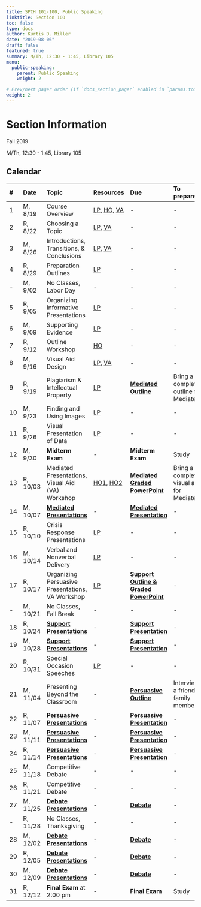 ```yaml
---
title: SPCH 101-100, Public Speaking
linktitle: Section 100
toc: false
type: docs
author: Kurtis D. Miller
date: "2019-08-06"
draft: false
featured: true
summary: M/Th, 12:30 - 1:45, Library 105
menu:
  public-speaking:
    parent: Public Speaking
    weight: 2

# Prev/next pager order (if `docs_section_pager` enabled in `params.toml`)
weight: 2
---
```


Section Information
===================

Fall 2019

M/Th, 12:30 - 1:45, Library 105

[ho-s]:   /course/public-speaking/SPCH-101-100-FA19-KM.pdf "Handout - Syllabus"

<!-- more -->

Calendar
--------

| #  | Date     | Topic                                            | Resources                                | Due                                                | To prepare…                               |
|:--|:-----------|:--------------------------|:----------|:-----------------------|:---------------------------|
| 1  | M,  8/19 | Course Overview                                  | [LP][lp-co], [HO][ho-s], [VA][va-co-rev] | -                                                  | -                                         |
| 2  | R,  8/22 | Choosing a Topic                                 | [LP][lp-ts], [VA][va-ts-rev]             | -                                                  | -                                         |
| 3  | M,  8/26 | Introductions, Transitions, & Conclusions        | [LP][lp-itc], [VA][va-itc-rev]           | -                                                  | -                                         |
| 4  | R,  8/29 | Preparation Outlines                             | [LP][lp-po]                              | -                                                  | -                                         |
| -  | M,  9/02 | No Classes, Labor Day                            | -                                        | -                                                  | -                                         |
| 5  | R,  9/05 | Organizing Informative Presentations             | [LP][lp-oip]                             | -                                                  | -                                         |
| 6  | M,  9/09 | Supporting Evidence                              | [LP][lp-se]                              | -                                                  | -                                         |
| 7  | R,  9/12 | Outline Workshop                                 | [HO][ho-or]                              | -                                                  | -                                         |
| 8  | M,  9/16 | Visual Aid Design                                | [LP][lp-vad], [VA][va-ex]                | -                                                  | -                                         |
| 9  | R,  9/19 | Plagiarism & Intellectual Property               | [LP][lp-pip]                             | **[Mediated Outline][Mediated]**                   | Bring a completed outline for Mediated    |
| 10 | M,  9/23 | Finding and Using Images                         | [LP][lp-fui]                             | -                                                  | -                                         |
| 11 | R,  9/26 | Visual Presentation of Data                      | [LP][lp-vpd]                             | -                                                  | -                                         |
| 12 | M,  9/30 | **Midterm Exam**                                 | -                                        | **Midterm Exam**                                   | Study                                     |
| 13 | R, 10/03 | Mediated Presentations, Visual Aid (VA) Workshop | [HO1][ho-gpr], [HO2][ho-pr]              | **[Mediated Graded PowerPoint][Mediated]**         | Bring a completed visual aid for Mediated |
| 14 | M, 10/07 | **[Mediated Presentations][Mediated]**           | -                                        | **[Mediated Presentation][Mediated]**              | -                                         |
| 15 | R, 10/10 | Crisis Response Presentations                    | [LP][lp-crp]                             | -                                                  | -                                         |
| 16 | M, 10/14 | Verbal and Nonverbal Delivery                    | [LP][lp-vnd]                             | -                                                  | -                                         |
| 17 | R, 10/17 | Organizing Persuasive Presentations, VA Workshop | [LP][lp-opp]                             | **[Support Outline & Graded PowerPoint][Support]** | -                                         |
| -  | M, 10/21 | No Classes, Fall Break                           | -                                        | -                                                  | -                                         |
| 18 | R, 10/24 | **[Support Presentations][Support]**             | -                                        | **[Support Presentation][Support]**                | -                                         |
| 19 | M, 10/28 | **[Support Presentations][Support]**             | -                                        | **[Support Presentation][Support]**                | -                                         |
| 20 | R, 10/31 | Special Occasion Speeches                        | [LP][lp-sop]                             | -                                                  | -                                         |
| 21 | M, 11/04 | Presenting Beyond the Classroom                  | -                                        | **[Persuasive Outline][Persuasive]**               | Interview a friend or family member       |
| 22 | R, 11/07 | **[Persuasive Presentations][Persuasive]**       | -                                        | **[Persuasive Presentation][Persuasive]**          | -                                         |
| 23 | M, 11/11 | **[Persuasive Presentations][Persuasive]**       | -                                        | **[Persuasive Presentation][Persuasive]**          | -                                         |
| 24 | R, 11/14 | **[Persuasive Presentations][Persuasive]**       | -                                        | **[Persuasive Presentation][Persuasive]**          | -                                         |
| 25 | M, 11/18 | Competitive Debate                               | -                                        | -                                                  | -                                         |
| 26 | R, 11/21 | Competitive Debate                               | -                                        | -                                                  | -                                         |
| 27 | M, 11/25 | **[Debate Presentations][Debate]**               | -                                        | **[Debate][]**                                     | -                                         |
| -  | R, 11/28 | No Classes, Thanksgiving                         | -                                        | -                                                  | -                                         |
| 28 | M, 12/02 | **[Debate Presentations][Debate]**               | -                                        | **[Debate][]**                                     | -                                         |
| 29 | R, 12/05 | **[Debate Presentations][Debate]**               | -                                        | **[Debate][]**                                     | -                                         |
| 30 | M, 12/09 | **[Debate Presentations][Debate]**               | -                                        | **[Debate][]**                                     | -                                         |
| 31 | R, 12/12 | **Final Exam** at 2:00 pm                        | -                                        | **Final Exam**                                     | Study                                     |

<!-- Assignment Links -->
[Debate]:     /course/public-speaking/assignment/debate-assignment/     "Assignment description"
[Mediated]:   /course/public-speaking/assignment/mediated-assignment/   "Assignment description"
[Persuasive]: /course/public-speaking/assignment/persuasive-assignment/ "Assignment description"
[Support]:    /course/public-speaking/assignment/support-assignment/    "Assignment description"

<!-- handout links -->
[ho-gpr]: /course/public-speaking/handout/graded-powerpoint-rubric.pdf "Handout - Graded PowerPoint Rubric"
[ho-or]:  /course/public-speaking/handout/outline-rubric.pdf           "Handout - Outline Grading Rubric"
[ho-pr]:  /course/public-speaking/handout/presentation-rubric.pdf      "Handout - Presentation Rubric"

<!-- lesson plan links -->
[lp-co]:       /course/public-speaking/lesson-plan/course-overview/                            "Lesson Plan"
[lp-opp]:      /course/public-speaking/lesson-plan/organizing-persuasive-presentations/        "Lesson Plan"
[lp-crp]:      /course/public-speaking/lesson-plan/crisis-response-presentations/              "Lesson Plan"
[lp-fui]:      /course/public-speaking/lesson-plan/finding-and-using-images/                   "Lesson Plan"
[lp-itc]:      /course/public-speaking/lesson-plan/introductions-transitions-and-conclusions/  "Lesson Plan"
[lp-lf]:       /course/public-speaking/lesson-plan/logical-fallacies/                          "Lesson Plan"
[lp-oip]:      /course/public-speaking/lesson-plan/organizing-informative-presentations/       "Lesson Plan"
[lp-piat]:     /course/public-speaking/lesson-plan/presenting-in-a-team/                       "Lesson Plan"
[lp-pip]:      /course/public-speaking/lesson-plan/plagiarism-and-intellectual-property/       "Lesson Plan"
[lp-po]:       /course/public-speaking/lesson-plan/preparation-outlines/                       "Lesson Plan"
[lp-pteaa]:    /course/public-speaking/lesson-plan/persuasive-targets-effects-and-appeals/     "Lesson Plan"
[lp-se]:       /course/public-speaking/lesson-plan/supporting-evidence/                        "Lesson Plan"
[lp-sop]:      /course/public-speaking/lesson-plan/special-occasion-presentations/             "Lesson Plan"
[lp-ts]:       /course/public-speaking/lesson-plan/topic-selection/                            "Lesson Plan"
[lp-vad]:      /course/public-speaking/lesson-plan/visual-aid-design/                          "Lesson Plan"
[lp-vnd]:      /course/public-speaking/lesson-plan/verbal-and-nonverbal-delivery/              "Lesson Plan"
[lp-vpd]:      /course/public-speaking/lesson-plan/visual-presentation-of-data/                "Lesson Plan"

<!-- visual aid links-->
[va-ex]:      /course/public-speaking/visual-aid/example-visual-aid.pptx                           "Visual Aid - Example Visual Aid"
[va-co-rev]:  /course/public-speaking/visual-aid/course-overview-rev/                              "Visual Aid - Review"
[va-ts-rev]:  /course/public-speaking/visual-aid/topic-selection-rev/                              "Visual Aid - Review"
[va-itc-rev]: /course/public-speaking/visual-aid/introductions-transitions-and-conclusions-rev/    "Visual Aid - Review"
